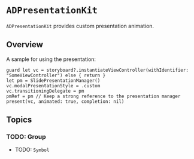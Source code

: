 # ``ADPresentationKit``

``ADPresentationKit`` provides custom presentation animation.

## Overview

A sample for using the presentation: 

```
guard let vc = storyboard?.instantiateViewController(withIdentifier: "SomeViewController") else { return }
let pm = SlidePresentationManager()
vc.modalPresentationStyle = .custom
vc.transitioningDelegate = pm
pmRef = pm // Keep a strong reference to the presentation manager 
present(vc, animated: true, completion: nil)
```

## Topics

### TODO: Group

- TODO: ``Symbol``
